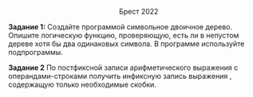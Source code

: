 ﻿

`               				`Брест 2022

**Задание 1:** Создайте программой символьное двоичное дерево. Опишите логическую функцию, проверяющую, есть ли в непустом дереве хотя бы два одинаковых символа. В программе используйте подпрограммы.

**Задание 2**
По постфиксной записи арифметического выражения с операндами-строками получить инфиксную запись выражения , содержащую только необходимые скобки.


